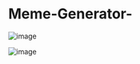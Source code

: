 # Meme-Generator-

![image](https://github.com/dhawalbisht/Meme-Generator-/assets/73132472/c2436162-0b4d-4a2b-b227-7ca84b02ec26)

![image](https://github.com/dhawalbisht/Meme-Generator-/assets/73132472/5a8532c3-2cc7-4eee-bc6f-9ff003b3aaae)
